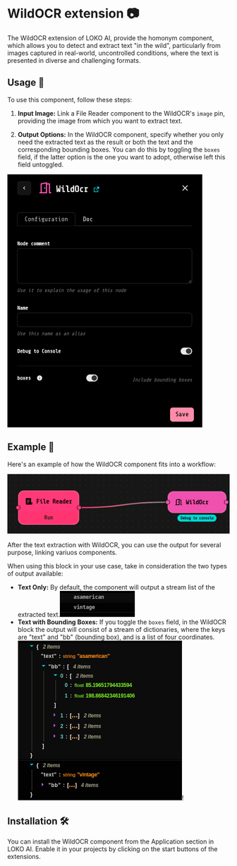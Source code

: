 # WildOCR extension 📷

The WildOCR extension of LOKO AI, provide the homonym component, which allows you to detect and extract text "in the wild", particularly from images captured in real-world, uncontrolled conditions, where the text is presented in diverse and challenging formats.

## Usage 🚀

To use this component, follow these steps:

1. **Input Image:** Link a File Reader component to the WildOCR's `image` pin, providing the image from which you want to extract text.

2. **Output Options:** In the WildOCR component, specify whether you only need the extracted text as the result or both the text and the corresponding bounding boxes. You can do this by toggling the `boxes` field, if the latter option is the one you want to adopt, otherwise left this field untoggled. 

![](resources/wildOCRsettings.png)




## Example 📝

Here's an example of how the WildOCR component fits into a workflow:


![](resources/flow.png)

After the text extraction with WildOCR, you can use the output for several purpose, linking variuos components. 

When using this block in your use case, take in consideration the two types of output available:

 - **Text Only:** By default, the component will output a stream list of the extracted text.![](resources/output_only_text.png)
 - **Text with Bounding Boxes:** If you toggle the `boxes` field, in the WildOCR block the output will consist of a stream of dictionaries, where the keys are "text" and "bb" (bounding box), and is a list of four coordinates. 
   ![](resources/output_bbox.png)!


## Installation 🛠️

You can install the WildOCR component from the Application section in LOKO AI. Enable it in your projects by clicking on the start buttons of the extensions.

